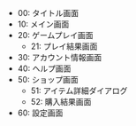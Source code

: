 
- 00: タイトル画面
- 10: メイン画面
- 20: ゲームプレイ画面
    - 21: プレイ結果画面
- 30: アカウント情報画面
- 40: ヘルプ画面
- 50: ショップ画面
    - 51: アイテム詳細ダイアログ
    - 52: 購入結果画面
- 60: 設定画面

